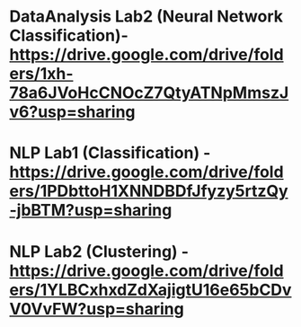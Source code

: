 # DataAnalysis Lab2 (Neural Network Classification)- https://drive.google.com/drive/folders/1xh-78a6JVoHcCNOcZ7QtyATNpMmszJv6?usp=sharing

# NLP Lab1 (Classification) - https://drive.google.com/drive/folders/1PDbttoH1XNNDBDfJfyzy5rtzQy-jbBTM?usp=sharing

# NLP Lab2 (Clustering) - https://drive.google.com/drive/folders/1YLBCxhxdZdXajigtU16e65bCDvV0VvFW?usp=sharing
